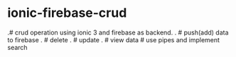 ﻿# ionic-firebase-crud
.# crud operation using ionic 3 and firebase as backend.
. # push(add) data to firebase
. # delete 
. # update
. # view data
﻿# use pipes and implement search 


